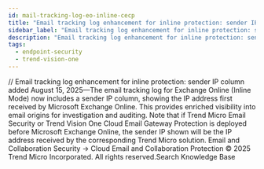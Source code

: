 ```yaml
---
id: mail-tracking-log-eo-inline-cecp
title: "Email tracking log enhancement for inline protection: sender IP column added"
sidebar_label: "Email tracking log enhancement for inline protection: sender IP column added"
description: "Email tracking log enhancement for inline protection: sender IP column added"
tags:
  - endpoint-security
  - trend-vision-one
---
```


/*<![CDATA[*/ $('#title').html($('meta[name=map-description]').attr('content')); /*]]>*/ Email tracking log enhancement for inline protection: sender IP column added August 15, 2025—The email tracking log for Exchange Online (Inline Mode) now includes a sender IP column, showing the IP address first received by Microsoft Exchange Online. This provides enriched visibility into email origins for investigation and auditing. Note that if Trend Micro Email Security or Trend Vision One Cloud Email Gateway Protection is deployed before Microsoft Exchange Online, the sender IP shown will be the IP address received by the corresponding Trend Micro solution. Email and Collaboration Security → Cloud Email and Collaboration Protection © 2025 Trend Micro Incorporated. All rights reserved.Search Knowledge Base